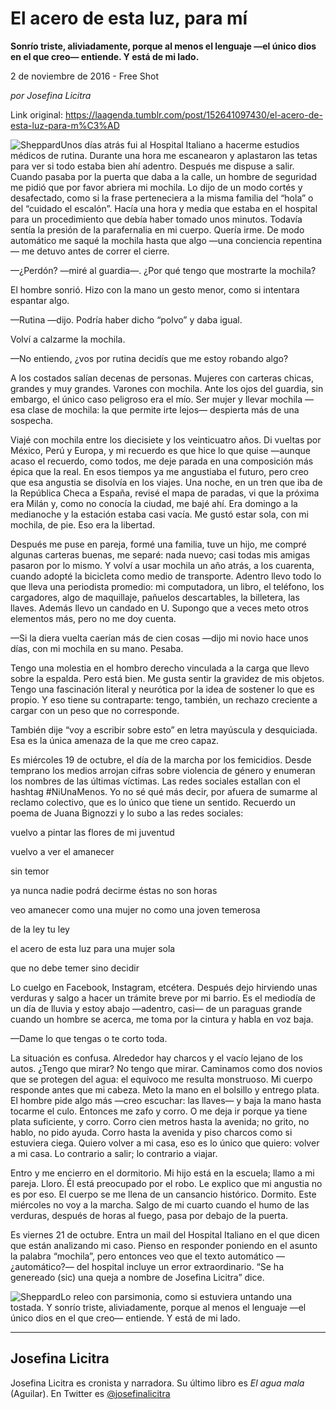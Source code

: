 # El acero de esta luz, para mí

**Sonrío triste, aliviadamente, porque al menos el lenguaje —el único dios en el que creo— entiende. Y está de mi lado.**

2 de noviembre de 2016 - Free Shot

_por Josefina Licitra_

Link original: https://laagenda.tumblr.com/post/152641097430/el-acero-de-esta-luz-para-m%C3%AD

![Sheppard](https://64.media.tumblr.com/74113299d590f5e5d6b104569322d1ee/tumblr_inline_pk030oOmZf1t6q87u_500.jpg)Unos días atrás fui al Hospital Italiano a hacerme estudios médicos de rutina. Durante una hora me escanearon y aplastaron las tetas para ver si todo estaba bien ahí adentro. Después me dispuse a salir. Cuando pasaba por la puerta que daba a la calle, un hombre de seguridad me pidió que por favor abriera mi mochila. Lo dijo de un modo cortés y desafectado, como si la frase perteneciera a la misma familia del “hola” o del “cuidado el escalón”. Hacía una hora y media que estaba en el hospital para un procedimiento que debía haber tomado unos minutos. Todavía sentía la presión de la parafernalia en mi cuerpo. Quería irme. De modo automático me saqué la mochila hasta que algo —una conciencia repentina— me detuvo antes de correr el cierre.


—¿Perdón? —miré al guardia—. ¿Por qué tengo que mostrarte la mochila?


El hombre sonrió. Hizo con la mano un gesto menor, como si intentara espantar algo.


—Rutina —dijo. Podría haber dicho “polvo” y daba igual.


Volví a calzarme la mochila.


—No entiendo, ¿vos por rutina decidís que me estoy robando algo?


A los costados salían decenas de personas. Mujeres con carteras chicas, grandes y muy grandes. Varones con mochila. Ante los ojos del guardia, sin embargo, el único caso peligroso era el mío. Ser mujer y llevar mochila —esa clase de mochila: la que permite irte lejos— despierta más de una sospecha.


Viajé con mochila entre los diecisiete y los veinticuatro años. Di vueltas por México, Perú y Europa, y mi recuerdo es que hice lo que quise —aunque acaso el recuerdo, como todos, me deje parada en una composición más épica que la real. En esos tiempos ya me angustiaba el futuro, pero creo que esa angustia se disolvía en los viajes. Una noche, en un tren que iba de la República Checa a España, revisé el mapa de paradas, vi que la próxima era Milán y, como no conocía la ciudad, me bajé ahí. Era domingo a la medianoche y la estación estaba casi vacía. Me gustó estar sola, con mi mochila, de pie. Eso era la libertad. 


Después me puse en pareja, formé una familia, tuve un hijo, me compré algunas carteras buenas, me separé: nada nuevo; casi todas mis amigas pasaron por lo mismo. Y volví a usar mochila un año atrás, a los cuarenta, cuando adopté la bicicleta como medio de transporte. Adentro llevo todo lo que lleva una periodista promedio: mi computadora, un libro, el teléfono, los cargadores, algo de maquillaje, pañuelos descartables, la billetera, las llaves. Además llevo un candado en U. Supongo que a veces meto otros elementos más, pero no me doy cuenta.


—Si la diera vuelta caerían más de cien cosas —dijo mi novio hace unos días, con mi mochila en su mano. Pesaba. 


Tengo una molestia en el hombro derecho vinculada a la carga que llevo sobre la espalda. Pero está bien. Me gusta sentir la gravidez de mis objetos. Tengo una fascinación literal y neurótica por la idea de sostener lo que es propio. Y eso tiene su contraparte: tengo, también, un rechazo creciente a cargar con un peso que no corresponde.


También dije “voy a escribir sobre esto” en letra mayúscula y desquiciada. Esa es la única amenaza de la que me creo capaz. 


Es miércoles 19 de octubre, el día de la marcha por los femicidios. Desde temprano los medios arrojan cifras sobre violencia de género y enumeran los nombres de las últimas víctimas. Las redes sociales estallan con el hashtag #NiUnaMenos. Yo no sé qué más decir, por afuera de sumarme al reclamo colectivo, que es lo único que tiene un sentido. Recuerdo un poema de Juana Bignozzi y lo subo a las redes sociales:


vuelvo a pintar las flores de mi juventud  

vuelvo a ver el amanecer  

sin temor  

ya nunca nadie podrá decirme éstas no son horas  

veo amanecer como una mujer no como una joven temerosa  

de la ley tu ley  

el acero de esta luz para una mujer sola  

que no debe temer sino decidir

Lo cuelgo en Facebook, Instagram, etcétera. Después dejo hirviendo unas verduras y salgo a hacer un trámite breve por mi barrio. Es el mediodía de un día de lluvia y estoy abajo —adentro, casi— de un paraguas grande cuando un hombre se acerca, me toma por la cintura y habla en voz baja.


—Dame lo que tengas o te corto toda.


La situación es confusa. Alrededor hay charcos y el vacío lejano de los autos. ¿Tengo que mirar? No tengo que mirar. Caminamos como dos novios que se protegen del agua: el equívoco me resulta monstruoso. Mi cuerpo responde antes que mi cabeza. Meto la mano en el bolsillo y entrego plata. El hombre pide algo más —creo escuchar: las llaves— y baja la mano hasta tocarme el culo. Entonces me zafo y corro. O me deja ir porque ya tiene plata suficiente, y corro. Corro cien metros hasta la avenida; no grito, no hablo, no pido ayuda. Corro hasta la avenida y piso charcos como si estuviera ciega. Quiero volver a mi casa, eso es lo único que quiero: volver a mi casa. Lo contrario a salir; lo contrario a viajar. 


Entro y me encierro en el dormitorio. Mi hijo está en la escuela; llamo a mi pareja. Lloro. Él está preocupado por el robo. Le explico que mi angustia no es por eso. El cuerpo se me llena de un cansancio histórico. Dormito. Este miércoles no voy a la marcha. Salgo de mi cuarto cuando el humo de las verduras, después de horas al fuego, pasa por debajo de la puerta. 


Es viernes 21 de octubre. Entra un mail del Hospital Italiano en el que dicen que están analizando mi caso. Pienso en responder poniendo en el asunto la palabra “mochila”, pero entonces veo que el texto automático —¿automático?— del hospital incluye un error extraordinario. “Se ha genereado (sic) una queja a nombre de Josefina Licitra” dice.


![Sheppard](https://64.media.tumblr.com/e48cedbaffefc268de1e398a2b13db79/tumblr_inline_pk030oPam81t6q87u_400.png)Lo releo con parsimonia, como si estuviera untando una tostada. Y sonrío triste, aliviadamente, porque al menos el lenguaje —el único dios en el que creo— entiende. Y está de mi lado. 




---

Josefina Licitra
----------------

 Josefina Licitra es cronista y narradora. Su último libro es *El agua mala* (Aguilar). En Twitter es [@josefinalicitra](https://twitter.com/josefinalicitra) 

